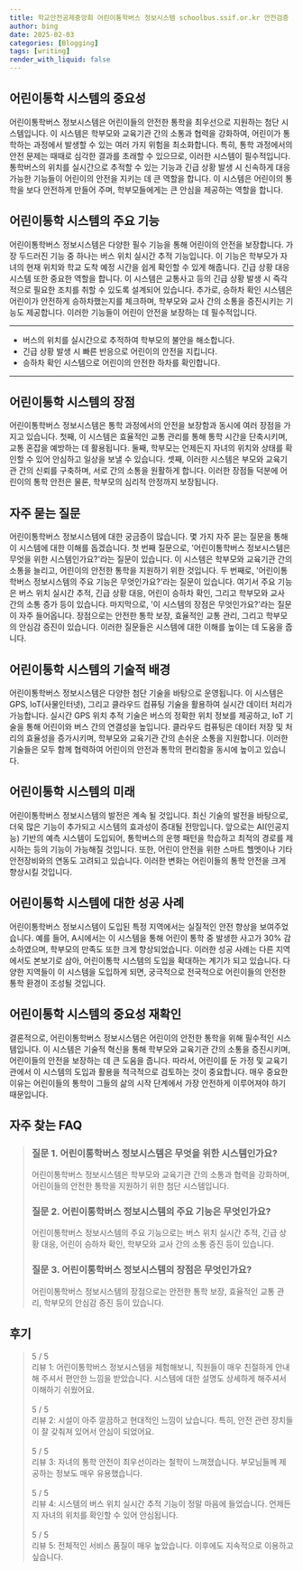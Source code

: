 ```yaml
---
title: 학교안전공제중앙회 어린이통학버스 정보시스템 schoolbus.ssif.or.kr 안전검증
author: bing
date: 2025-02-03
categories: [Blogging]
tags: [writing]
render_with_liquid: false
---
```



<h2 id='어린이통학 시스템의 중요성'>어린이통학 시스템의 중요성</h2>

<p>어린이통학버스 정보시스템은 어린이들의 안전한 통학을 최우선으로 지원하는 첨단 시스템입니다. 이 시스템은 학부모와 교육기관 간의 소통과 협력을 강화하여, 어린이가 통학하는 과정에서 발생할 수 있는 여러 가지 위험을 최소화합니다. 특히, 통학 과정에서의 안전 문제는 때때로 심각한 결과를 초래할 수 있으므로, 이러한 시스템이 필수적입니다. 통학버스의 위치를 실시간으로 추적할 수 있는 기능과 긴급 상황 발생 시 신속하게 대응 가능한 기능들이 어린이의 안전을 지키는 데 큰 역할을 합니다. 이 시스템은 어린이의 통학을 보다 안전하게 만들어 주며, 학부모들에게는 큰 안심을 제공하는 역할을 합니다.</p>

<h2 id='어린이통학 시스템의 주요 기능'>어린이통학 시스템의 주요 기능</h2>

<p>어린이통학버스 정보시스템은 다양한 필수 기능을 통해 어린이의 안전을 보장합니다. 가장 두드러진 기능 중 하나는 버스 위치 실시간 추적 기능입니다. 이 기능은 학부모가 자녀의 현재 위치와 학교 도착 예정 시간을 쉽게 확인할 수 있게 해줍니다. 긴급 상황 대응 시스템 또한 중요한 역할을 합니다. 이 시스템은 교통사고 등의 긴급 상황 발생 시 즉각적으로 필요한 조치를 취할 수 있도록 설계되어 있습니다. 추가로, 승하차 확인 시스템은 어린이가 안전하게 승하차했는지를 체크하며, 학부모와 교사 간의 소통을 증진시키는 기능도 제공합니다. 이러한 기능들이 어린이 안전을 보장하는 데 필수적입니다.</p>

<hr />

<ul>
    <li>버스의 위치를 실시간으로 추적하여 학부모의 불안을 해소합니다.</li>
    <li>긴급 상황 발생 시 빠른 반응으로 어린이의 안전을 지킵니다.</li>
    <li>승하차 확인 시스템으로 어린이의 안전한 하차를 확인합니다.</li>
</ul>

<hr />

<h2 id='어린이통학 시스템의 장점'>어린이통학 시스템의 장점</h2>

<p>어린이통학버스 정보시스템은 통학 과정에서의 안전을 보장함과 동시에 여러 장점을 가지고 있습니다. 첫째, 이 시스템은 효율적인 교통 관리를 통해 통학 시간을 단축시키며, 교통 혼잡을 예방하는 데 활용됩니다. 둘째, 학부모는 언제든지 자녀의 위치와 상태를 확인할 수 있어 안심하고 일상을 보낼 수 있습니다. 셋째, 이러한 시스템은 부모와 교육기관 간의 신뢰를 구축하며, 서로 간의 소통을 원활하게 합니다. 이러한 장점들 덕분에 어린이의 통학 안전은 물론, 학부모의 심리적 안정까지 보장됩니다.</p>

<h2 id='자주 묻는 질문'>자주 묻는 질문</h2>

<p>어린이통학버스 정보시스템에 대한 궁금증이 많습니다. 몇 가지 자주 묻는 질문을 통해 이 시스템에 대한 이해를 돕겠습니다. 첫 번째 질문으로, '어린이통학버스 정보시스템은 무엇을 위한 시스템인가요?'라는 질문이 있습니다. 이 시스템은 학부모와 교육기관 간의 소통을 늘리고, 어린이의 안전한 통학을 지원하기 위한 것입니다. 두 번째로, '어린이통학버스 정보시스템의 주요 기능은 무엇인가요?'라는 질문이 있습니다. 여기서 주요 기능은 버스 위치 실시간 추적, 긴급 상황 대응, 어린이 승하차 확인, 그리고 학부모와 교사 간의 소통 증가 등이 있습니다. 마지막으로, '이 시스템의 장점은 무엇인가요?'라는 질문이 자주 들어옵니다. 장점으로는 안전한 통학 보장, 효율적인 교통 관리, 그리고 학부모의 안심감 증진이 있습니다. 이러한 질문들은 시스템에 대한 이해를 높이는 데 도움을 줍니다.</p>

<h2 id='어린이통학 시스템의 기술적 배경'>어린이통학 시스템의 기술적 배경</h2>

<p>어린이통학버스 정보시스템은 다양한 첨단 기술을 바탕으로 운영됩니다. 이 시스템은 GPS, IoT(사물인터넷), 그리고 클라우드 컴퓨팅 기술을 활용하여 실시간 데이터 처리가 가능합니다. 실시간 GPS 위치 추적 기술은 버스의 정확한 위치 정보를 제공하고, IoT 기술을 통해 어린이와 버스 간의 연결성을 높입니다. 클라우드 컴퓨팅은 데이터 저장 및 처리의 효율성을 증가시키며, 학부모와 교육기관 간의 손쉬운 소통을 지원합니다. 이러한 기술들은 모두 함께 협력하여 어린이의 안전과 통학의 편리함을 동시에 높이고 있습니다.</p>

<h2 id='어린이통학 시스템의 미래'>어린이통학 시스템의 미래</h2>

<p>어린이통학버스 정보시스템의 발전은 계속 될 것입니다. 최신 기술의 발전을 바탕으로, 더욱 많은 기능이 추가되고 시스템의 효과성이 증대될 전망입니다. 앞으로는 AI(인공지능) 기반의 예측 시스템이 도입되어, 통학버스의 운행 패턴을 학습하고 최적의 경로를 제시하는 등의 기능이 가능해질 것입니다. 또한, 어린이 안전을 위한 스마트 헬멧이나 기타 안전장비와의 연동도 고려되고 있습니다. 이러한 변화는 어린이들의 통학 안전을 크게 향상시킬 것입니다.</p>

<h2 id='어린이통학 시스템에 대한 성공 사례'>어린이통학 시스템에 대한 성공 사례</h2>

<p>어린이통학버스 정보시스템이 도입된 특정 지역에서는 실질적인 안전 향상을 보여주었습니다. 예를 들어, A시에서는 이 시스템을 통해 어린이 통학 중 발생한 사고가 30% 감소하였으며, 학부모의 만족도 또한 크게 향상되었습니다. 이러한 성공 사례는 다른 지역에서도 본보기로 삼아, 어린이통학 시스템의 도입을 확대하는 계기가 되고 있습니다. 다양한 지역들이 이 시스템을 도입하게 되면, 궁극적으로 전국적으로 어린이들의 안전한 통학 환경이 조성될 것입니다.</p>

<h2 id='어린이통학 시스템의 중요성 재확인'>어린이통학 시스템의 중요성 재확인</h2>

<p>결론적으로, 어린이통학버스 정보시스템은 어린이의 안전한 통학을 위해 필수적인 시스템입니다. 이 시스템은 기술적 혁신을 통해 학부모와 교육기관 간의 소통을 증진시키며, 어린이들의 안전을 보장하는 데 큰 도움을 줍니다. 따라서, 어린이를 둔 가정 및 교육기관에서 이 시스템의 도입과 활용을 적극적으로 검토하는 것이 중요합니다. 매우 중요한 이유는 어린이들의 통학이 그들의 삶의 시작 단계에서 가장 안전하게 이루어져야 하기 때문입니다.</p>


<h2 id='자주_찾는_FAQ'>자주 찾는 FAQ</h2>
<div itemscope="" itemtype="https://schema.org/FAQPage"> 
<blockquote> 
<div itemscope="" itemprop="mainEntity" itemtype="https://schema.org/Question"> 
<h3 itemprop="name">질문 1. 어린이통학버스 정보시스템은 무엇을 위한 시스템인가요?</h3> 
<div itemscope="" itemprop="acceptedAnswer" itemtype="https://schema.org/Answer"> 
<span itemprop="text"> 
<p>어린이통학버스 정보시스템은 학부모와 교육기관 간의 소통과 협력을 강화하며, 어린이들의 안전한 통학을 지원하기 위한 첨단 시스템입니다.</p> 
</span> 
</div> 
</div> 
<div itemscope="" itemprop="mainEntity" itemtype="https://schema.org/Question"> 
<h3 itemprop="name">질문 2. 어린이통학버스 정보시스템의 주요 기능은 무엇인가요?</h3> 
<div itemscope="" itemprop="acceptedAnswer" itemtype="https://schema.org/Answer"> 
<span itemprop="text"> 
<p>어린이통학버스 정보시스템의 주요 기능으로는 버스 위치 실시간 추적, 긴급 상황 대응, 어린이 승하차 확인, 학부모와 교사 간의 소통 증진 등이 있습니다.</p> 
</span> 
</div> 
</div> 
<div itemscope="" itemprop="mainEntity" itemtype="https://schema.org/Question"> 
<h3 itemprop="name">질문 3. 어린이통학버스 정보시스템의 장점은 무엇인가요?</h3> 
<div itemscope="" itemprop="acceptedAnswer" itemtype="https://schema.org/Answer"> 
<span itemprop="text"> 
<p>어린이통학버스 정보시스템의 장점으로는 안전한 통학 보장, 효율적인 교통 관리, 학부모의 안심감 증진 등이 있습니다.</p> 
</span> 
</div> 
</div> 
</blockquote> 
</div>
<h2 id='후기'>후기</h2>
<div itemscope itemtype="https://schema.org/Product">
  <blockquote>
  <div itemprop="review" itemscope itemtype="https://schema.org/Review">
      <div itemprop="reviewRating" itemscope itemtype="https://schema.org/Rating"> <span itemprop="ratingValue">5</span> / <span itemprop="bestRating">5</span> </div>
      <span itemprop="reviewBody">리뷰 1: 어린이통학버스 정보시스템을 체험해보니, 직원들이 매우 친절하게 안내해 주셔서 편안한 느낌을 받았습니다. 시스템에 대한 설명도 상세하게 해주셔서 이해하기 쉬웠어요.</span>
  </div>
  <br>
  <div itemprop="review" itemscope itemtype="https://schema.org/Review">
      <div itemprop="reviewRating" itemscope itemtype="https://schema.org/Rating"> <span itemprop="ratingValue">5</span> / <span itemprop="bestRating">5</span> </div>
      <span itemprop="reviewBody">리뷰 2: 시설이 아주 깔끔하고 현대적인 느낌이 났습니다. 특히, 안전 관련 장치들이 잘 갖춰져 있어서 안심이 되었어요.</span>
  </div>
  <br>
  <div itemprop="review" itemscope itemtype="https://schema.org/Review">
      <div itemprop="reviewRating" itemscope itemtype="https://schema.org/Rating"> <span itemprop="ratingValue">5</span> / <span itemprop="bestRating">5</span> </div>
      <span itemprop="reviewBody">리뷰 3: 자녀의 통학 안전이 최우선이라는 철학이 느껴졌습니다. 부모님들께 제공하는 정보도 매우 유용했습니다.</span>
  </div>
  <br>
  <div itemprop="review" itemscope itemtype="https://schema.org/Review">
      <div itemprop="reviewRating" itemscope itemtype="https://schema.org/Rating"> <span itemprop="ratingValue">5</span> / <span itemprop="bestRating">5</span> </div>
      <span itemprop="reviewBody">리뷰 4: 시스템의 버스 위치 실시간 추적 기능이 정말 마음에 들었습니다. 언제든지 자녀의 위치를 확인할 수 있어 안심됩니다.</span>
  </div>
  <br>
  <div itemprop="review" itemscope itemtype="https://schema.org/Review">
      <div itemprop="reviewRating" itemscope itemtype="https://schema.org/Rating"> <span itemprop="ratingValue">5</span> / <span itemprop="bestRating">5</span> </div>
      <span itemprop="reviewBody">리뷰 5: 전체적인 서비스 품질이 매우 높았습니다. 이후에도 지속적으로 이용하고 싶습니다.</span>
  </div>
  </blockquote>
</div>
